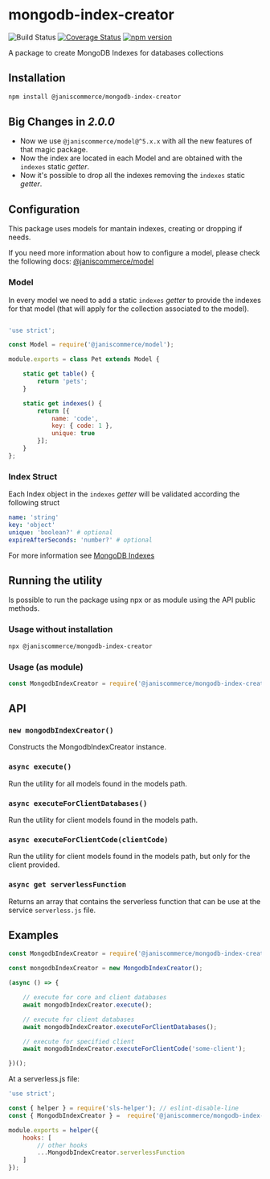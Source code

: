 # mongodb-index-creator

![Build Status](https://github.com/janis-commerce/mongodb-index-creator/workflows/Build%20Status/badge.svg)
[![Coverage Status](https://coveralls.io/repos/github/janis-commerce/mongodb-index-creator/badge.svg?branch=master)](https://coveralls.io/github/janis-commerce/mongodb-index-creator?branch=master)
[![npm version](https://badge.fury.io/js/%40janiscommerce%2Fmongodb-index-creator.svg)](https://www.npmjs.com/package/@janiscommerce/mongodb-index-creator)

A package to create MongoDB Indexes for databases collections

## Installation
```sh
npm install @janiscommerce/mongodb-index-creator
```

## Big Changes in _2.0.0_
- Now we use `@janiscommerce/model@^5.x.x` with all the new features of that magic package.
- Now the index are located in each Model and are obtained with the `indexes` static _getter_.
- Now it's possible to drop all the indexes removing the `indexes` static _getter_.

## Configuration
This package uses models for mantain indexes, creating or dropping if needs.

If you need more information about how to configure a model, please check the following docs: [@janiscommerce/model](https://www.npmjs.com/package/@janiscommerce/model)

### Model
In every model we need to add a static `indexes` _getter_ to provide the indexes for that model (that will apply for the collection associated to the model).

```js

'use strict';

const Model = require('@janiscommerce/model');

module.exports = class Pet extends Model {

	static get table() {
		return 'pets';
	}

	static get indexes() {
		return [{
			name: 'code',
			key: { code: 1 },
			unique: true
		}];
	}
};

```

### Index Struct
Each Index object in the `indexes` _getter_ will be validated according the following struct

```yaml
name: 'string'
key: 'object'
unique: 'boolean?' # optional
expireAfterSeconds: 'number?' # optional
```

For more information see [MongoDB Indexes](https://docs.mongodb.com/manual/indexes/)

## Running the utility

Is possible to run the package using npx or as module using the API public methods.

### Usage without installation
```sh
npx @janiscommerce/mongodb-index-creator
```

### Usage (as module)
```js
const MongodbIndexCreator = require('@janiscommerce/mongodb-index-creator');
```

## API

### **`new mongodbIndexCreator()`**

Constructs the MongodbIndexCreator instance.

### **`async execute()`**

Run the utility for all models found in the models path.

### **`async executeForClientDatabases()`**

Run the utility for client models found in the models path.

### **`async executeForClientCode(clientCode)`**

Run the utility for client models found in the models path, but only for the client provided.

### **`async get serverlessFunction`**
Returns an array that contains the serverless function that can be use at the service `serverless.js` file.

## Examples

```js
const MongodbIndexCreator = require('@janiscommerce/mongodb-index-creator');

const mongodbIndexCreator = new MongodbIndexCreator();

(async () => {

	// execute for core and client databases
	await mongodbIndexCreator.execute();

	// execute for client databases
	await mongodbIndexCreator.executeForClientDatabases();

	// execute for specified client
	await mongodbIndexCreator.executeForClientCode('some-client');

})();
```

At a serverless.js file:
```js
'use strict';

const { helper } = require('sls-helper'); // eslint-disable-line
const { MongodbIndexCreator } =  require('@janiscommerce/mongodb-index-creator');

module.exports = helper({
	hooks: [
		// other hooks
		...MongodbIndexCreator.serverlessFunction
	]
});
```